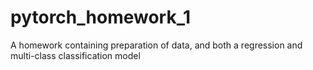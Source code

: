 # pytorch_homework_1
A homework containing preparation of data, and both a regression and multi-class classification model
